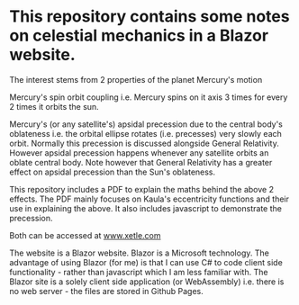 # This repository contains some notes on celestial mechanics in a Blazor website. 
The interest stems from 2 properties of the planet Mercury's motion

Mercury's spin orbit coupling i.e. Mercury spins on it axis 3 times for every 2 times it orbits the sun.

Mercury's (or any satellite's) apsidal precession due to the central body's oblateness i.e. the orbital ellipse rotates (i.e. precesses) very slowly each orbit. Normally this precession is discussed alongside General Relativity. However apsidal precession happens whenever any satellite orbits an oblate central body. Note however that General Relativity has a greater effect on apsidal precession than the Sun's oblateness.

This repository includes a PDF to explain the maths behind the above 2 effects. The PDF mainly focuses on Kaula's eccentricity functions and their use in explaining the above. It also includes javascript to demonstrate the precession.

Both can be accessed at www.xetle.com

The website is a Blazor website. Blazor is a Microsoft technology.
The advantage of using Blazor (for me) is that I can use C# to code client side functionality - rather than javascript which I am less familiar with.
The Blazor site is a solely client side application (or WebAssembly) i.e. there is no web server - the files are stored in Github Pages.
